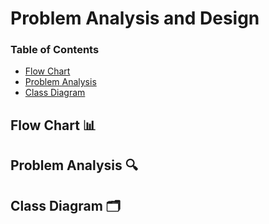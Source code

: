 # Problem Analysis and Design

### Table of Contents

- [Flow Chart](##flow-chart)
- [Problem Analysis](##problem-analysis)
- [Class Diagram](##class-diagram)

## Flow Chart 📊

## Problem Analysis 🔍

## Class Diagram 🗂️
